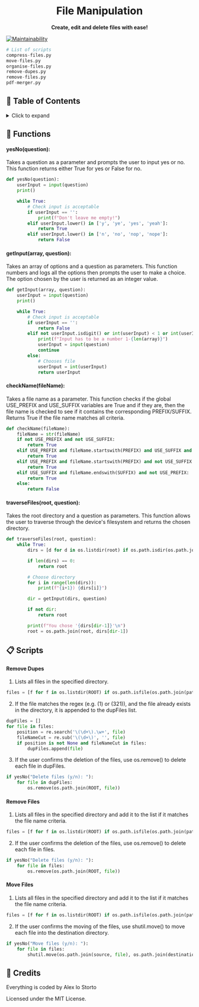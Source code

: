 <h1 align="center">File Manipulation</h1>

<p align="center">
  <b>Create, edit and delete files with ease!</b>
</p>

[![Maintainability](https://img.shields.io/codeclimate/maintainability/alexlostorto/file-manipulation?style=for-the-badge&message=Code+Climate&labelColor=222222&logo=Code+Climate&logoColor=FFFFFF)](https://codeclimate.com/github/alexlostorto/file-manipulation/maintainability)

```python
# List of scripts
compress-files.py
move-files.py
organise-files.py
remove-dupes.py
remove-files.py
pdf-merger.py
```

## 📔 Table of Contents

<details>
  <summary>Click to expand</summary>
  
- [Functions](#-functions)
- [Scripts](#-scripts)
- [Credits](#-credits)
</details>

## 🔧 Functions

#### yesNo(question):

Takes a question as a parameter and prompts the user to input yes or no. This function returns either True for yes or False for no.

```python
def yesNo(question):
    userInput = input(question)
    print()

    while True:
        # Check input is acceptable
        if userInput == '':
            print(f"Don't leave me empty!")
        elif userInput.lower() in ['y', 'ye', 'yes', 'yeah']:
            return True
        elif userInput.lower() in ['n', 'no', 'nop', 'nope']:
            return False
```

#### getInput(array, question):

Takes an array of options and a question as parameters. This function numbers and logs all the options then prompts the user to make a choice. The option chosen by the user is returned as an integer value.

```python
def getInput(array, question):
    userInput = input(question)
    print()

    while True:
        # Check input is acceptable
        if userInput == '':
            return False
        elif not userInput.isdigit() or int(userInput) < 1 or int(userInput) > len(array):
            print(f"Input has to be a number 1-{len(array)}")
            userInput = input(question)
            continue
        else:
            # Chooses file
            userInput = int(userInput)
            return userInput
```

#### checkName(fileName):

Takes a file name as a parameter. This function checks if the global USE_PREFIX and USE_SUFFIX variables are True and if they are, then the file name is checked to see if it contains the corresponding PREFIX/SUFFIX. Returns True if the file name matches all criteria.

```python
def checkName(fileName):
    fileName = str(fileName)
    if not USE_PREFIX and not USE_SUFFIX:
        return True
    elif USE_PREFIX and fileName.startswith(PREFIX) and USE_SUFFIX and fileName.endswith(SUFFIX):
        return True
    elif USE_PREFIX and fileName.startswith(PREFIX) and not USE_SUFFIX:
        return True
    elif USE_SUFFIX and fileName.endswith(SUFFIX) and not USE_PREFIX:
        return True
    else:
        return False
```

#### traverseFiles(root, question):

Takes the root directory and a question as parameters. This function allows the user to traverse through the device's filesystem and returns the chosen directory.

```python
def traverseFiles(root, question):
    while True:
        dirs = [d for d in os.listdir(root) if os.path.isdir(os.path.join(root, d))]

        if len(dirs) == 0:
            return root

        # Choose directory
        for i in range(len(dirs)):
            print(f"{i+1}) {dirs[i]}")

        dir = getInput(dirs, question)

        if not dir:
            return root

        print(f"You chose '{dirs[dir-1]}'\n")
        root = os.path.join(root, dirs[dir-1])
```

## 📋 Scripts

#### Remove Dupes

1. Lists all files in the specified directory.

```python
files = [f for f in os.listdir(ROOT) if os.path.isfile(os.path.join(path, f))]
```

2. If the file matches the regex (e.g. (1) or (321)), and the file already exists in the directory, it is appended to the dupFiles list.

```python
dupFiles = []
for file in files:
    position = re.search('\(\d+\).\w+', file)
    fileNameCut = re.sub('\(\d+\)', '', file)
    if position is not None and fileNameCut in files:
        dupFiles.append(file)
```

3. If the user confirms the deletion of the files, use os.remove() to delete each file in dupFiles.

```python
if yesNo("Delete files (y/n): "):
    for file in dupFiles:
        os.remove(os.path.join(ROOT, file))
```

#### Remove Files

1. Lists all files in the specified directory and add it to the list if it matches the file name criteria.

```python
files = [f for f in os.listdir(ROOT) if os.path.isfile(os.path.join(path, f)) if checkName(f)]
```

2. If the user confirms the deletion of the files, use os.remove() to delete each file in files.

```python
if yesNo("Delete files (y/n): "):
    for file in files:
        os.remove(os.path.join(ROOT, file))
```

#### Move Files

1. Lists all files in the specified directory and add it to the list if it matches the file name criteria.

```python
files = [f for f in os.listdir(ROOT) if os.path.isfile(os.path.join(path, f)) if checkName(f)]
```

2. If the user confirms the moving of the files, use shutil.move() to move each file into the destination directory.

```python
if yesNo("Move files (y/n): "):
    for file in files:
        shutil.move(os.path.join(source, file), os.path.join(destination, file))
```

## 📜 Credits

Everything is coded by Alex lo Storto

Licensed under the MIT License.
